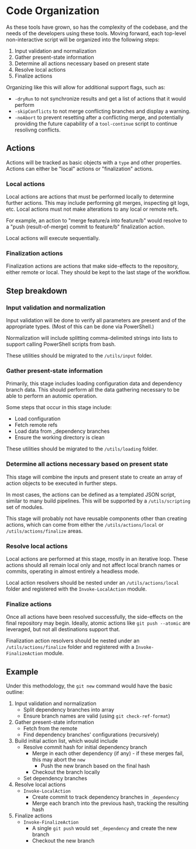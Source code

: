 # Code Organization

As these tools have grown, so has the complexity of the codebase, and the needs
of the developers using these tools. Moving forward, each top-level
non-interactive script will be organized into the following steps:

1. Input validation and normalization
2. Gather present-state information
3. Determine all actions necessary based on present state
4. Resolve local actions
5. Finalize actions

Organizing like this will allow for additional support flags, such as:

- `-dryRun` to not synchronize results and get a list of actions that it would
  perform
- `-skipConflicts` to not merge conflicting branches and display a warning.
- `-noAbort` to prevent resetting after a conflicting merge, and potentially
  providing the future capability of a `tool-continue` script to continue
  resolivng conflicts.

## Actions

Actions will be tracked as basic objects with a `type` and other properties.
Actions can either be "local" actions or "finalization" actions.

### Local actions

Local actions are actions that must be performed locally to determine
further actions. This may include performing git merges, inspecting git logs,
etc. Local actions must not make alterations to any local or remote refs.

For example, an action to "merge feature/a into feature/b" would resolve to a
"push (result-of-merge) commit to feature/b" finalization action.

Local actions will execute sequentially.

### Finalization actions

Finalization actions are actions that make side-effects to the repository,
either remote or local. They should be kept to the last stage of the workflow.

## Step breakdown

### Input validation and normalization

Input validation will be done to verify all parameters are present and of the
appropriate types. (Most of this can be done via PowerShell.)

Normalization will include splitting comma-delimited strings into lists to
support calling PowerShell scripts from bash.

These utilities should be migrated to the `/utils/input` folder.

### Gather present-state information

Primarily, this stage includes loading configuration data and dependency branch
data. This should perform all the data gathering necessary to be able to perform
an automic operation.

Some steps that occur in this stage include:
- Load configuration
- Fetch remote refs
- Load data from _dependency branches
- Ensure the working directory is clean

These utilities should be migrated to the `/utils/loading` folder.

### Determine all actions necessary based on present state

This stage will combine the inputs and present state to create an array of
action objects to be executed in further steps.

In most cases, the actions can be defined as a templated JSON script, similar to
many build pipelines. This will be supported by a `/utils/scripting` set of
modules.

This stage will probably not have reusable components other than creating
actions, which can come from either the `/utils/actions/local` or
`/utils/actions/finalize` areas.

### Resolve local actions

Local actions are performed at this stage, mostly in an iterative loop. These
actions should all remain local only and not affect local branch names or
commits, operating in almost entirely a headless mode.

Local action resolvers should be nested under an `/utils/actions/local`
folder and registered with the `Invoke-LocalAction` module.

### Finalize actions

Once all actions have been resolved successfully, the side-effects on the final
repository may begin. Ideally, atomic actions like `git push --atomic` are
leveraged, but not all destinations support that.

Finalization action resolvers should be nested under an
`/utils/actions/finalize` folder and registered with a `Invoke-FinalizeAction`
module.

## Example

Under this methodology, the `git new` command would have the basic outline:

1. Input validation and normalization
    - Split dependency branches into array
    - Ensure branch names are valid (using `git check-ref-format`)
2. Gather present-state information
    - Fetch from the remote
    - Find dependency branches' configurations (recursively)
3. Build initial action list, which would include
    - Resolve commit hash for initial dependency branch
        - Merge in each other dependency (if any) - if these merges fail, this may abort the `new`
            - Push the new branch based on the final hash
        - Checkout the branch locally
    - Set dependency branches
4. Resolve local actions
    - `Invoke-LocalAction`
        - Create commit to track dependency branches in `_dependency`
        - Merge each branch into the previous hash, tracking the resulting hash
5. Finalize actions
    - `Invoke-FinalizeAction`
        - A single `git push` would set `_dependency` and create the new branch
        - Checkout the new branch
